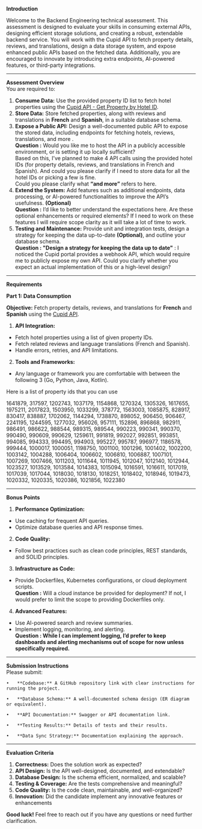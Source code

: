 **Introduction**

Welcome to the Backend Engineering technical assessment. This assessment is designed to evaluate your skills in consuming external APIs, designing efficient storage solutions, and creating a robust, extendable backend service. You will work with the Cupid API to fetch property details, reviews, and translations, design a data storage system, and expose enhanced public APIs based on the fetched data. Additionally, you are encouraged to innovate by introducing extra endpoints, AI-powered features, or third-party integrations.

---

**Assessment Overview**  
You are required to:

1. **Consume Data:** Use the provided property ID list to fetch hotel properties using the [Cupid API \- Get Property by Hotel ID](https://docs.cupid.travel/reference/get_property-hotelid).  
2. **Store Data:** Store fetched properties, along with reviews and translations in **French** and **Spanish**, in a suitable database schema.  
3. **Expose a Public API:** Design a well-documented public API to expose the stored data, including endpoints for fetching hotels, reviews, translations, and more .  
   **Question :** Would you like me to host the API in a publicly accessible environment, or is setting it up locally sufficient?  
   Based on this, I’ve planned to make 4 API calls using the provided hotel IDs (for property details, reviews, and translations in French and Spanish). And could you please clarify if I need to store data for all the hotel IDs or picking a few is fine.  
   Could you please clarify what **“and more”** refers to here.  
4. **Extend the System:** Add features such as additional endpoints, data processing, or AI-powered functionalities to improve the API’s usefulness. **(Optional)**  
   **Question :** I’d like to better understand the expectations here. Are these optional enhancements or required elements? If I need to work on these features I will require scope clarity as it will take a lot of time to work.  
5. **Testing and Maintenance:** Provide unit and integration tests, design a strategy for keeping the data up-to-date **(Optional)**, and outline your database schema.   
   **Question : "Design a strategy for keeping the data up to date"** : I noticed the Cupid portal provides a webhook API, which would require me to publicly expose my own API. Could you clarify whether you expect an actual implementation of this or a high-level design?

---

**Requirements**

**Part 1: Data Consumption**

**Objective:** Fetch property details, reviews, and translations for **French** and **Spanish** using the [Cupid API](https://docs.cupid.travel/reference/get_property-hotelid).

1. **API Integration:**  
- Fetch hotel properties using a list of given property IDs.  
- Fetch related reviews and language translations (French and Spanish).  
- Handle errors, retries, and API limitations.  
2. **Tools and Frameworks:**  
-  Any language or framework you are comfortable with between the following 3 (Go, Python, Java, Kotlin).

Here is a list of property ids that you can use

1641879, 317597, 1202743, 1037179, 1154868, 1270324, 1305326, 1617655, 1975211, 2017823, 1503950, 1033299, 378772, 1563003, 1085875, 828917, 830417, 838887, 1702062, 1144294, 1738870, 898052, 906450, 906467, 2241195, 1244595, 1277032, 956026, 957111, 152896, 896868, 982911, 986491, 986622, 988544, 989315, 989544, 990223, 990341, 990370, 990490, 990609, 990629, 1259611, 991819, 992027, 992851, 993851, 994085, 994333, 994495, 994903, 995227, 995787, 996977, 1186578, 999444, 1000017, 1000051, 1198750, 1001100, 1001296, 1001402, 1002200, 1003142, 1004288, 1006404, 1006602, 1006810, 1006887, 1007101, 1007269, 1007466, 1011203, 1011644, 1011945, 1012047, 1012140, 1012944, 1023527, 1013529, 1013584, 1014383, 1015094, 1016591, 1016611, 1017019, 1017039, 1017044, 1018030, 1018130, 1018251, 1018402, 1018946, 1019473, 1020332, 1020335, 1020386, 1021856, 1022380

---

**Bonus Points**

1. **Performance Optimization:**  
- Use caching for frequent API queries.  
- Optimize database queries and API response times.  
2. **Code Quality:**  
- Follow best practices such as clean code principles, REST standards, and SOLID principles.  
3. **Infrastructure as Code:**  
- Provide Dockerfiles, Kubernetes configurations, or cloud deployment scripts.  
  **Question :** Will a cloud instance be provided for deployment? If not, I would prefer to limit the scope to providing Dockerfiles only.  
4. **Advanced Features:**  
- Use AI-powered search and review summaries.  
- Implement logging, monitoring, and alerting.  
  **Question : While I can implement logging, I’d prefer to keep dashboards and alerting mechanisms out of scope for now unless specifically required.**

---

**Submission Instructions**  
Please submit:

	•	**Codebase:** A GitHub repository link with clear instructions for running the project.

	•	**Database Schema:** A well-documented schema design (ER diagram or equivalent).

	•	**API Documentation:** Swagger or API documentation link.

	•	**Testing Results:** Details of tests and their results.

	•	**Data Sync Strategy:** Documentation explaining the approach.

---

**Evaluation Criteria**

1. **Correctness:** Does the solution work as expected?  
2. **API Design:** Is the API well-designed, documented, and extendable?  
3. **Database Design:** Is the schema efficient, normalized, and scalable?  
4. **Testing & Coverage:** Are the tests comprehensive and meaningful?  
5. **Code Quality:** Is the code clean, maintainable, and well-organized?  
6. **Innovation:** Did the candidate implement any innovative features or enhancements

**Good luck\!** Feel free to reach out if you have any questions or need further clarification.